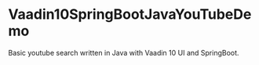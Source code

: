 # Vaadin10SpringBootJavaYouTubeDemo
Basic youtube search written in Java with Vaadin 10 UI and SpringBoot.
